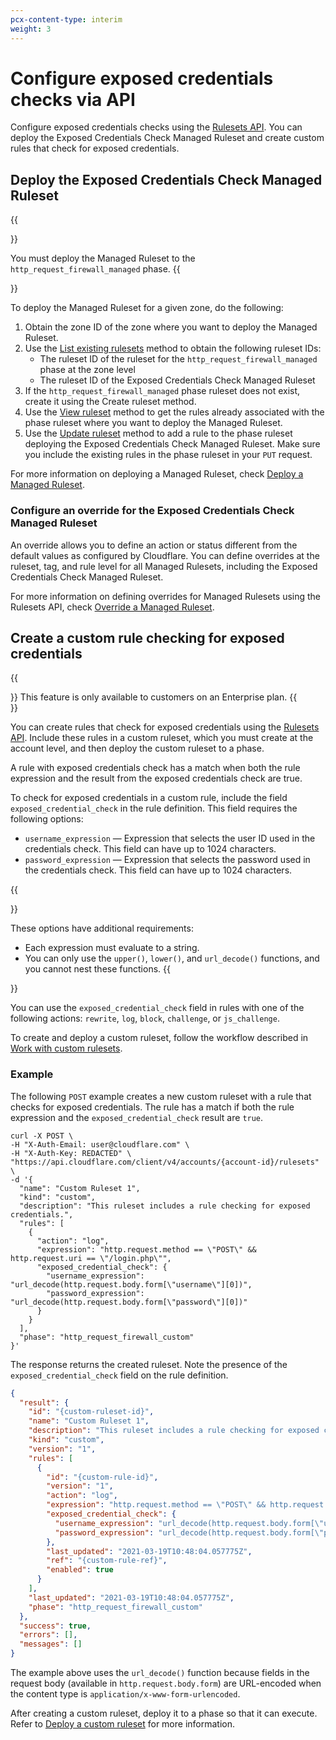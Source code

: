 ```yaml
---
pcx-content-type: interim
weight: 3
---
```


# Configure exposed credentials checks via API

Configure exposed credentials checks using the [Rulesets API](https://developers.cloudflare.com/ruleset-engine/rulesets-api). You can deploy the Exposed Credentials Check Managed Ruleset and create custom rules that check for exposed credentials.

## Deploy the Exposed Credentials Check Managed Ruleset

{{<Aside type="warning" header="Important">}}

You must deploy the Managed Ruleset to the `http_request_firewall_managed` phase.
{{</Aside>}}

To deploy the Managed Ruleset for a given zone, do the following:

1. Obtain the zone ID of the zone where you want to deploy the Managed Ruleset.
1. Use the [List existing rulesets](https://developers.cloudflare.com/ruleset-engine/rulesets-api/view#list-existing-rulesets) method to obtain the following ruleset IDs:
   - The ruleset ID of the ruleset for the `http_request_firewall_managed` phase at the zone level
   - The ruleset ID of the Exposed Credentials Check Managed Ruleset
1. If the `http_request_firewall_managed` phase ruleset does not exist, create it using the Create ruleset method.
1. Use the [View ruleset](https://developers.cloudflare.com/ruleset-engine/rulesets-api/view#view-a-specific-ruleset) method to get the rules already associated with the phase ruleset where you want to deploy the Managed Ruleset.
1. Use the [Update ruleset](https://developers.cloudflare.com/ruleset-engine/rulesets-api/update) method to add a rule to the phase ruleset deploying the Exposed Credentials Check Managed Ruleset. Make sure you include the existing rules in the phase ruleset in your `PUT` request.

For more information on deploying a Managed Ruleset, check [Deploy a Managed Ruleset](https://developers.cloudflare.com/ruleset-engine/managed-rulesets/deploy-managed-ruleset).

### Configure an override for the Exposed Credentials Check Managed Ruleset

An override allows you to define an action or status different from the default values as configured by Cloudflare. You can define overrides at the ruleset, tag, and rule level for all Managed Rulesets, including the Exposed Credentials Check Managed Ruleset.

For more information on defining overrides for Managed Rulesets using the Rulesets API, check [Override a Managed Ruleset](https://developers.cloudflare.com/ruleset-engine/managed-rulesets/override-managed-ruleset).

## Create a custom rule checking for exposed credentials

{{<Aside type="note">}}
This feature is only available to customers on an Enterprise plan.
{{</Aside>}}

You can create rules that check for exposed credentials using the [Rulesets API](https://developers.cloudflare.com/ruleset-engine/rulesets-api). Include these rules in a custom ruleset, which you must create at the account level, and then deploy the custom ruleset to a phase.

A rule with exposed credentials check has a match when both the rule expression and the result from the exposed credentials check are true.

To check for exposed credentials in a custom rule, include the field `exposed_credential_check` in the rule definition. This field requires the following options:

- `username_expression` — Expression that selects the user ID used in the credentials check. This field can have up to 1024 characters.
- `password_expression` — Expression that selects the password used in the credentials check. This field can have up to 1024 characters.

{{<Aside type="warning" header="Important">}}

These options have additional requirements:

- Each expression must evaluate to a string.
- You can only use the `upper()`, `lower()`, and `url_decode()` functions, and you cannot nest these functions.
{{</Aside>}}

You can use the `exposed_credential_check` field in rules with one of the following actions: `rewrite`, `log`, `block`, `challenge`, or `js_challenge`.

To create and deploy a custom ruleset, follow the workflow described in [Work with custom rulesets](https://developers.cloudflare.com/ruleset-engine/custom-rulesets).

### Example

The following `POST` example creates a new custom ruleset with a rule that checks for exposed credentials. The rule has a match if both the rule expression and the `exposed_credential_check` result are `true`.

```curl
curl -X POST \
-H "X-Auth-Email: user@cloudflare.com" \
-H "X-Auth-Key: REDACTED" \
"https://api.cloudflare.com/client/v4/accounts/{account-id}/rulesets" \
-d '{
  "name": "Custom Ruleset 1",
  "kind": "custom",
  "description": "This ruleset includes a rule checking for exposed credentials.",
  "rules": [
    {
      "action": "log",
      "expression": "http.request.method == \"POST\" && http.request.uri == \"/login.php\"",
      "exposed_credential_check": {
        "username_expression": "url_decode(http.request.body.form[\"username\"][0])",
        "password_expression": "url_decode(http.request.body.form[\"password\"][0])"
      }
    }
  ],
  "phase": "http_request_firewall_custom"
}'
```

The response returns the created ruleset. Note the presence of the `exposed_credential_check` field on the rule definition.

```json
{
  "result": {
    "id": "{custom-ruleset-id}",
    "name": "Custom Ruleset 1",
    "description": "This ruleset includes a rule checking for exposed credentials.",
    "kind": "custom",
    "version": "1",
    "rules": [
      {
        "id": "{custom-rule-id}",
        "version": "1",
        "action": "log",
        "expression": "http.request.method == \"POST\" && http.request.uri == \"/login.php\"",
        "exposed_credential_check": {
          "username_expression": "url_decode(http.request.body.form[\"username\"][0])",
          "password_expression": "url_decode(http.request.body.form[\"password\"][0])"
        },
        "last_updated": "2021-03-19T10:48:04.057775Z",
        "ref": "{custom-rule-ref}",
        "enabled": true
      }
    ],
    "last_updated": "2021-03-19T10:48:04.057775Z",
    "phase": "http_request_firewall_custom"
  },
  "success": true,
  "errors": [],
  "messages": []
}
```

The example above uses the `url_decode()` function because fields in the request body (available in `http.request.body.form`) are URL-encoded when the content type is `application/x-www-form-urlencoded`.

After creating a custom ruleset, deploy it to a phase so that it can execute. Refer to [Deploy a custom ruleset](https://developers.cloudflare.com/ruleset-engine/custom-rulesets/deploy-custom-ruleset) for more information.
